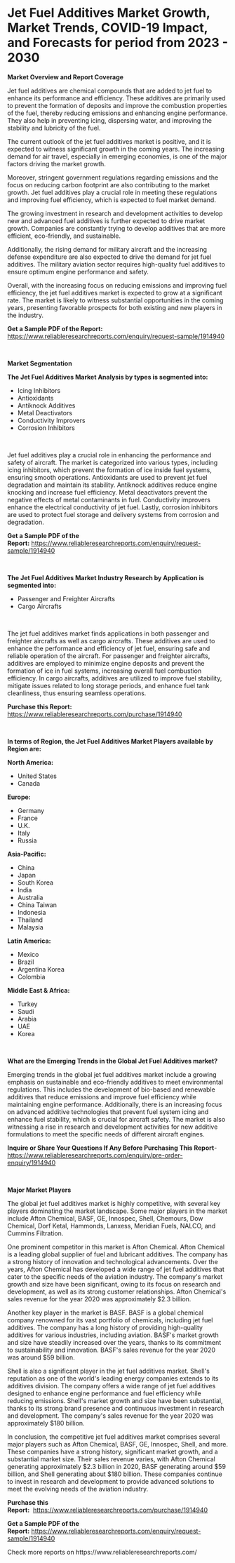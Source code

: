<p><h1>Jet Fuel Additives Market Growth, Market Trends, COVID-19 Impact, and Forecasts for period from 2023 - 2030</h1></p><p><strong>Market Overview and Report Coverage</strong></p>
<p><p>Jet fuel additives are chemical compounds that are added to jet fuel to enhance its performance and efficiency. These additives are primarily used to prevent the formation of deposits and improve the combustion properties of the fuel, thereby reducing emissions and enhancing engine performance. They also help in preventing icing, dispersing water, and improving the stability and lubricity of the fuel.</p><p>The current outlook of the jet fuel additives market is positive, and it is expected to witness significant growth in the coming years. The increasing demand for air travel, especially in emerging economies, is one of the major factors driving the market growth.</p><p>Moreover, stringent government regulations regarding emissions and the focus on reducing carbon footprint are also contributing to the market growth. Jet fuel additives play a crucial role in meeting these regulations and improving fuel efficiency, which is expected to fuel market demand.</p><p>The growing investment in research and development activities to develop new and advanced fuel additives is further expected to drive market growth. Companies are constantly trying to develop additives that are more efficient, eco-friendly, and sustainable.</p><p>Additionally, the rising demand for military aircraft and the increasing defense expenditure are also expected to drive the demand for jet fuel additives. The military aviation sector requires high-quality fuel additives to ensure optimum engine performance and safety.</p><p>Overall, with the increasing focus on reducing emissions and improving fuel efficiency, the jet fuel additives market is expected to grow at a significant rate. The market is likely to witness substantial opportunities in the coming years, presenting favorable prospects for both existing and new players in the industry.</p></p>
<p><strong>Get a Sample PDF of the Report:</strong> <a href="https://www.reliableresearchreports.com/enquiry/request-sample/1914940">https://www.reliableresearchreports.com/enquiry/request-sample/1914940</a></p>
<p>&nbsp;</p>
<p><strong>Market Segmentation</strong></p>
<p><strong>The Jet Fuel Additives Market Analysis by types is segmented into:</strong></p>
<p><ul><li>Icing Inhibitors</li><li>Antioxidants</li><li>Antiknock Additives</li><li>Metal Deactivators</li><li>Conductivity Improvers</li><li>Corrosion Inhibitors</li></ul></p>
<p>&nbsp;</p>
<p><p>Jet fuel additives play a crucial role in enhancing the performance and safety of aircraft. The market is categorized into various types, including icing inhibitors, which prevent the formation of ice inside fuel systems, ensuring smooth operations. Antioxidants are used to prevent jet fuel degradation and maintain its stability. Antiknock additives reduce engine knocking and increase fuel efficiency. Metal deactivators prevent the negative effects of metal contaminants in fuel. Conductivity improvers enhance the electrical conductivity of jet fuel. Lastly, corrosion inhibitors are used to protect fuel storage and delivery systems from corrosion and degradation.</p></p>
<p><strong>Get a Sample PDF of the Report:</strong>&nbsp;<a href="https://www.reliableresearchreports.com/enquiry/request-sample/1914940">https://www.reliableresearchreports.com/enquiry/request-sample/1914940</a></p>
<p>&nbsp;</p>
<p><strong>The Jet Fuel Additives Market Industry Research by Application is segmented into:</strong></p>
<p><ul><li>Passenger and Freighter Aircrafts</li><li>Cargo Aircrafts</li></ul></p>
<p>&nbsp;</p>
<p><p>The jet fuel additives market finds applications in both passenger and freighter aircrafts as well as cargo aircrafts. These additives are used to enhance the performance and efficiency of jet fuel, ensuring safe and reliable operation of the aircraft. For passenger and freighter aircrafts, additives are employed to minimize engine deposits and prevent the formation of ice in fuel systems, increasing overall fuel combustion efficiency. In cargo aircrafts, additives are utilized to improve fuel stability, mitigate issues related to long storage periods, and enhance fuel tank cleanliness, thus ensuring seamless operations.</p></p>
<p><strong>Purchase this Report:</strong>&nbsp; <a href="https://www.reliableresearchreports.com/purchase/1914940">https://www.reliableresearchreports.com/purchase/1914940</a></p>
<p>&nbsp;</p>
<p><strong>In terms of Region, the Jet Fuel Additives Market Players available by Region are:</strong></p>
<p>
    <p> <strong> North America: </strong>
        <ul>
            <li>United States</li>
            <li>Canada</li>
        </ul>
        </p> 
    <p> <strong> Europe: </strong>
        <ul>
            <li>Germany</li>
            <li>France</li>
            <li>U.K.</li>
            <li>Italy</li>
            <li>Russia</li>
        </ul>
        </p> 
    <p> <strong> Asia-Pacific: </strong>
        <ul>
            <li>China</li>
            <li>Japan</li>
            <li>South Korea</li>
            <li>India</li>
            <li>Australia</li>
            <li>China Taiwan</li>
            <li>Indonesia</li>
            <li>Thailand</li>
            <li>Malaysia</li>
        </ul>
        </p> 
    <p> <strong> Latin America: </strong>
        <ul>
            <li>Mexico</li>
            <li>Brazil</li>
            <li>Argentina Korea</li>
            <li>Colombia</li>
        </ul>
        </p> 
    <p> <strong> Middle East & Africa: </strong>
        <ul>
            <li>Turkey</li>
            <li>Saudi</li>
            <li>Arabia</li>
            <li>UAE</li>
            <li>Korea</li>
        </ul>
    </p>
    </p>
<p>&nbsp;</p>
<p><strong>What are the Emerging Trends in the Global Jet Fuel Additives market?</strong></p>
<p><p>Emerging trends in the global jet fuel additives market include a growing emphasis on sustainable and eco-friendly additives to meet environmental regulations. This includes the development of bio-based and renewable additives that reduce emissions and improve fuel efficiency while maintaining engine performance. Additionally, there is an increasing focus on advanced additive technologies that prevent fuel system icing and enhance fuel stability, which is crucial for aircraft safety. The market is also witnessing a rise in research and development activities for new additive formulations to meet the specific needs of different aircraft engines.</p></p>
<p><strong>Inquire or Share Your Questions If Any Before Purchasing This Report</strong>- <a href="https://www.reliableresearchreports.com/enquiry/pre-order-enquiry/1914940">https://www.reliableresearchreports.com/enquiry/pre-order-enquiry/1914940</a></p>
<p>&nbsp;</p>
<p><strong>Major Market Players</strong></p>
<p><p>The global jet fuel additives market is highly competitive, with several key players dominating the market landscape. Some major players in the market include Afton Chemical, BASF, GE, Innospec, Shell, Chemours, Dow Chemical, Dorf Ketal, Hammonds, Lanxess, Meridian Fuels, NALCO, and Cummins Filtration.</p><p>One prominent competitor in this market is Afton Chemical. Afton Chemical is a leading global supplier of fuel and lubricant additives. The company has a strong history of innovation and technological advancements. Over the years, Afton Chemical has developed a wide range of jet fuel additives that cater to the specific needs of the aviation industry. The company's market growth and size have been significant, owing to its focus on research and development, as well as its strong customer relationships. Afton Chemical's sales revenue for the year 2020 was approximately $2.3 billion.</p><p>Another key player in the market is BASF. BASF is a global chemical company renowned for its vast portfolio of chemicals, including jet fuel additives. The company has a long history of providing high-quality additives for various industries, including aviation. BASF's market growth and size have steadily increased over the years, thanks to its commitment to sustainability and innovation. BASF's sales revenue for the year 2020 was around $59 billion.</p><p>Shell is also a significant player in the jet fuel additives market. Shell's reputation as one of the world's leading energy companies extends to its additives division. The company offers a wide range of jet fuel additives designed to enhance engine performance and fuel efficiency while reducing emissions. Shell's market growth and size have been substantial, thanks to its strong brand presence and continuous investment in research and development. The company's sales revenue for the year 2020 was approximately $180 billion.</p><p>In conclusion, the competitive jet fuel additives market comprises several major players such as Afton Chemical, BASF, GE, Innospec, Shell, and more. These companies have a strong history, significant market growth, and a substantial market size. Their sales revenue varies, with Afton Chemical generating approximately $2.3 billion in 2020, BASF generating around $59 billion, and Shell generating about $180 billion. These companies continue to invest in research and development to provide advanced solutions to meet the evolving needs of the aviation industry.</p></p>
<p><strong>Purchase this Report:</strong>&nbsp;&nbsp;<a href="https://www.reliableresearchreports.com/purchase/1914940">https://www.reliableresearchreports.com/purchase/1914940</a></p>
<p></p>
<p><strong>Get a Sample PDF of the Report:</strong>&nbsp;<a href="https://www.reliableresearchreports.com/enquiry/request-sample/1914940">https://www.reliableresearchreports.com/enquiry/request-sample/1914940</a></p>
<p>Check more reports on https://www.reliableresearchreports.com/</p>